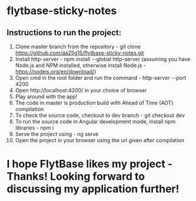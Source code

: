 # flytbase-sticky-notes
## Instructions to run the project:
1. Clone master branch from the repository - git clone https://github.com/aa25g15/flytbase-sticky-notes.git 
2. Install http-server - npm install --global http-server (assuming you have Node.js and NPM installed, otherwise install Node.js - https://nodejs.org/en/download/)
3. Open cmd in the root folder and run the command - http-server --port 4200
4. Open http://localhost:4200/ in your choice of browser
5. Play around with the app!
6. The code in master is production build with Ahead of Time (AOT) compilation
7. To check the source code, checkout to dev branch - git checkout dev
8. To run the source code in Angular development mode, install npm libraries - npm i
9. Serve the project using - ng serve
10. Open the project in your browser using the url given after compilation

# I hope FlytBase likes my project - Thanks! Looking forward to discussing my application further!
